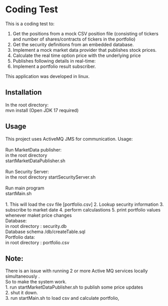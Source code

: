 <h1>Coding Test</h1>

This is a coding test to:

1. Get the positions from a mock CSV position file (consisting of tickers and number of shares/contracts of tickers
in the portfolio)
2. Get the security definitions from an embedded database.
3. Implement a mock market data provider that publishes stock prices.
4. Calculate the real time option price with the underlying price
5. Publishes following details in real-time:
6. Implement a portfolio result subscriber.

This application was developed in linux.
<h2>Installation</h2>

In the root directory:
<br>
mvn install
(Open JDK 17 required)

<h2>Usage</h2>
This project uses ActiveMQ JMS for communication.
Usage:
<br>
<br>
Run MarketData publisher:
<br>
in the root directory
<br>
startMarketDataPublisher.sh
<br>
<br>
Run Security Server:
<br>
in the root directory
startSecurityServer.sh
<br>
<br>
Run main program
<br>
startMain.sh
<br>
<br>
1. This will load the csv file [portfolio.csv]
2. Lookup security information
3. subscribe to market date
4. perform calculastions
5. print portfolio values whenever maket price changes
<br>
Database:
<br> in root directory : security.db
<br> Database schema /db/createTable.sql
<br>
Portfolio data:
<br> in root directory : portfolio.csv

<h2>Note:</h2>
There is an issue with running 2 or more Active MQ services locally simultaneously .
<br>
So to make the system work.
<br>
1. run startMarketDataPublisher.sh to publish some price updates
<br>
2. shut it down.
<br>
3. run startMain.sh to load csv and calculate portfolio,


